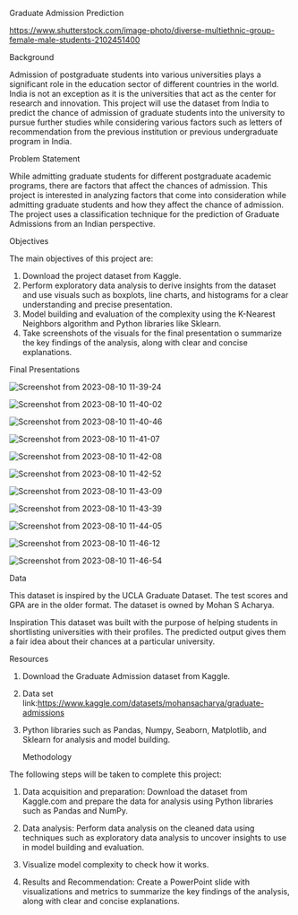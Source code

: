 Graduate Admission Prediction

https://www.shutterstock.com/image-photo/diverse-multiethnic-group-female-male-students-2102451400

Background

Admission of postgraduate students into various universities plays a significant role in the education sector of different countries in the world. India is not an exception as it is the universities that act as the center for research and innovation. This project will use the dataset from India to predict the chance of admission of graduate students into the university to pursue further studies while considering various factors such as letters of recommendation from the previous institution or previous undergraduate program in India.

Problem Statement

While admitting graduate students for different postgraduate academic programs, there are factors that affect the chances of admission. This project is interested in analyzing factors that come into consideration while admitting graduate students and how they affect the chance of admission. The project uses a classification technique for the prediction of Graduate Admissions from an Indian perspective.

Objectives

The main objectives of this project are:
1. Download the project dataset from Kaggle.
2. Perform exploratory data analysis to derive insights from the dataset and use visuals such as boxplots, line charts, and histograms for a clear understanding and precise presentation.
3. Model building and evaluation of the complexity using the K-Nearest Neighbors algorithm and Python libraries like Sklearn.
4. Take screenshots of the visuals for the final presentation  o summarize the key findings of the analysis, along with clear and concise explanations.

Final Presentations   


![Screenshot from 2023-08-10 11-39-24](https://github.com/devotuoma/Graduate-Admission-Prediction-in-India/assets/94548340/e56130d4-0fdd-4739-8e17-b3489cedfdc4)

![Screenshot from 2023-08-10 11-40-02](https://github.com/devotuoma/Graduate-Admission-Prediction-in-India/assets/94548340/31db0996-bcaa-43b7-9a14-b79e10da9ec2)

![Screenshot from 2023-08-10 11-40-46](https://github.com/devotuoma/Graduate-Admission-Prediction-in-India/assets/94548340/120adb92-ed71-4424-ac16-9f3ddc3eb860)

![Screenshot from 2023-08-10 11-41-07](https://github.com/devotuoma/Graduate-Admission-Prediction-in-India/assets/94548340/998b739f-4795-4c58-ab01-208e8246265b)


![Screenshot from 2023-08-10 11-42-08](https://github.com/devotuoma/Graduate-Admission-Prediction-in-India/assets/94548340/a64ad8bf-7567-43c7-b975-9a3570e11842)



![Screenshot from 2023-08-10 11-42-52](https://github.com/devotuoma/Graduate-Admission-Prediction-in-India/assets/94548340/6a843b34-5249-4a08-983b-a2d18cae41e0)


![Screenshot from 2023-08-10 11-43-09](https://github.com/devotuoma/Graduate-Admission-Prediction-in-India/assets/94548340/c075ff04-7183-41f2-8f5d-577dc17fea3b)

![Screenshot from 2023-08-10 11-43-39](https://github.com/devotuoma/Graduate-Admission-Prediction-in-India/assets/94548340/1068f2d6-26f1-4434-b89e-9b627dd7d5d2)


![Screenshot from 2023-08-10 11-44-05](https://github.com/devotuoma/Graduate-Admission-Prediction-in-India/assets/94548340/3ea7a51e-b62f-4c4f-857b-bcbdd81ea216)

![Screenshot from 2023-08-10 11-46-12](https://github.com/devotuoma/Graduate-Admission-Prediction-in-India/assets/94548340/c2493c98-a6dc-4088-a43d-4c0a902a5247)



![Screenshot from 2023-08-10 11-46-54](https://github.com/devotuoma/Graduate-Admission-Prediction-in-India/assets/94548340/77c7dabc-46f1-454b-abc0-15c5d1f8c79e)


Data

This dataset is inspired by the UCLA Graduate Dataset. The test scores and GPA are in the older format.
The dataset is owned by Mohan S Acharya.

Inspiration
This dataset was built with the purpose of helping students in shortlisting universities with their profiles. The predicted output gives them a fair idea about their chances at a particular university.

Resources
1. Download the Graduate Admission dataset from Kaggle.
2. Data set link:https://www.kaggle.com/datasets/mohansacharya/graduate-admissions
3. Python libraries such as Pandas, Numpy, Seaborn, Matplotlib, and Sklearn for analysis and model building.



   Methodology

The following steps will be taken to complete this project:

1. Data acquisition and preparation: Download the dataset from Kaggle.com and prepare the data for analysis using Python libraries such as Pandas and NumPy.

2. Data analysis: Perform data analysis on the cleaned data using techniques such as exploratory data analysis to uncover insights to use in model building and evaluation.
3. Visualize model complexity to check how it works.
4. Results and Recommendation: Create a PowerPoint slide with visualizations and metrics to summarize the key findings of the analysis, along with clear and concise explanations.





